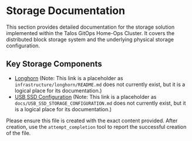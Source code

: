 # Storage Documentation

This section provides detailed documentation for the storage solution implemented within the Talos GitOps Home-Ops Cluster. It covers the distributed block storage system and the underlying physical storage configuration.

## Key Storage Components

- [Longhorn](../../infrastructure/longhorn/README.md) (Note: This link is a placeholder as `infrastructure/longhorn/README.md` does not currently exist, but it is a logical place for its documentation.)
- [USB SSD Configuration](../../docs/USB_SSD_STORAGE_CONFIGURATION.md) (Note: This link is a placeholder as `docs/USB_SSD_STORAGE_CONFIGURATION.md` does not currently exist, but it is a logical place for its documentation.)

Please ensure this file is created with the exact content provided. After creation, use the `attempt_completion` tool to report the successful creation of the file.
